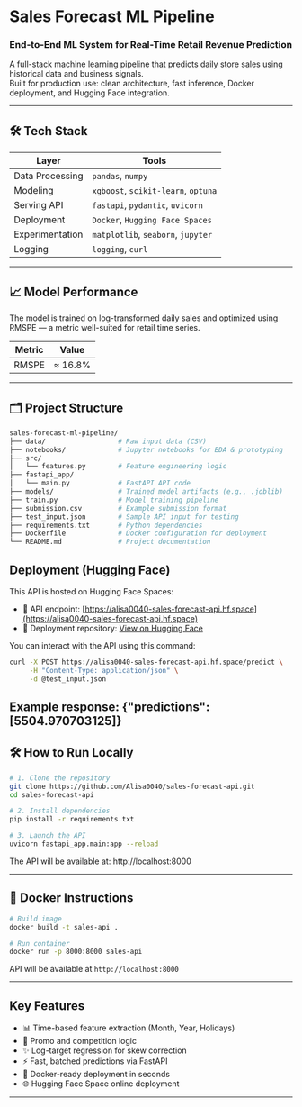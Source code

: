 # Sales Forecast ML Pipeline

### End-to-End ML System for Real-Time Retail Revenue Prediction

A full-stack machine learning pipeline that predicts daily store sales using historical data and business signals.  
Built for production use: clean architecture, fast inference, Docker deployment, and Hugging Face integration.

---

## 🛠️ Tech Stack

| Layer             | Tools                           |
|------------------|----------------------------------|
| Data Processing   | `pandas`, `numpy`               |
| Modeling          | `xgboost`, `scikit-learn`, `optuna` |
| Serving API       | `fastapi`, `pydantic`, `uvicorn` |
| Deployment        | `Docker`, `Hugging Face Spaces` |
| Experimentation   | `matplotlib`, `seaborn`, `jupyter` |
| Logging           | `logging`, `curl`               |

---

## 📈 Model Performance

The model is trained on log-transformed daily sales and optimized using RMSPE — a metric well-suited for retail time series.

| Metric | Value     |
|--------|-----------|
| RMSPE  | ≈ 16.8%   | *(on validation set)*

---

## 🗂️ Project Structure

```bash
sales-forecast-ml-pipeline/
├── data/                  # Raw input data (CSV)
├── notebooks/             # Jupyter notebooks for EDA & prototyping
├── src/
│   └── features.py        # Feature engineering logic
├── fastapi_app/
│   └── main.py            # FastAPI API code
├── models/                # Trained model artifacts (e.g., .joblib)
├── train.py               # Model training pipeline
├── submission.csv         # Example submission format
├── test_input.json        # Sample API input for testing
├── requirements.txt       # Python dependencies
├── Dockerfile             # Docker configuration for deployment
└── README.md              # Project documentation
```
##  Deployment (Hugging Face)
This API is hosted on Hugging Face Spaces:

- 🔧 API endpoint: [https://alisa0040-sales-forecast-api.hf.space](https://alisa0040-sales-forecast-api.hf.space)
- 📁 Deployment repository: [View on Hugging Face](https://huggingface.co/spaces/Alisa0040/sales-forecast-api/tree/main)

You can interact with the API using this command:

```bash
curl -X POST https://alisa0040-sales-forecast-api.hf.space/predict \
     -H "Content-Type: application/json" \
     -d @test_input.json
```
Example response:
{"predictions": [5504.970703125]}
---

## 🛠️ How to Run Locally

```bash
# 1. Clone the repository
git clone https://github.com/Alisa0040/sales-forecast-api.git
cd sales-forecast-api

# 2. Install dependencies
pip install -r requirements.txt

# 3. Launch the API
uvicorn fastapi_app.main:app --reload
```
The API will be available at: http://localhost:8000

---

## 🐳 Docker Instructions

```bash
# Build image
docker build -t sales-api .

# Run container
docker run -p 8000:8000 sales-api
```

API will be available at `http://localhost:8000`

---

## Key Features

* 📊 Time-based feature extraction (Month, Year, Holidays)
* 📅 Promo and competition logic
* ✨ Log-target regression for skew correction
* ⚡ Fast, batched predictions via FastAPI
* 🚀 Docker-ready deployment in seconds
* 🌐 Hugging Face Space online deployment

---

